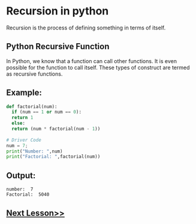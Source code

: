 # Recursion in python
Recursion is the process of defining something in terms of itself.

## Python Recursive Function
In Python, we know that a function can call other functions. It is even possible for the function to call itself. These types of construct are termed as recursive functions.
## Example:
```python
def factorial(num): 
  if (num == 1 or num == 0):
  return 1
  else:
  return (num * factorial(num - 1)) 
  
# Driver Code 
num = 7; 
print("Number: ",num)
print("Factorial: ",factorial(num))
 ```

## Output:
```
number:  7
Factorial:  5040
```
## [Next Lesson>>](https://replit.com/@codewithharry/31-Day31-Sets)
